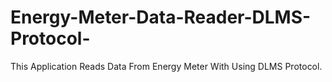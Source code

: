 # Energy-Meter-Data-Reader-DLMS-Protocol-
This Application Reads Data From Energy Meter With Using DLMS Protocol.
